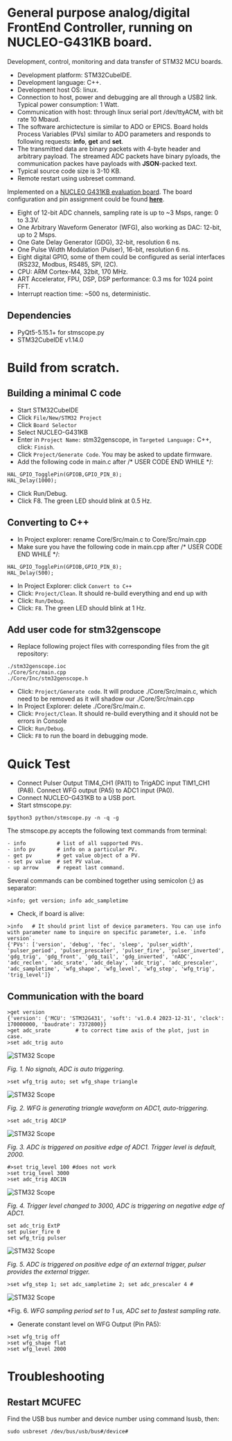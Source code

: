 # General purpose analog/digital FrontEnd Controller, running on NUCLEO-G431KB board.
Development, control, monitoring and data transfer of STM32 MCU boards.
- Development platform: STM32CubeIDE.
- Development language: C++.
- Development host OS: linux.
- Connection to host, power and debugging are all through a USB2 link. Typical power consumption: 1 Watt.
- Communication with host: through linux serial port /dev/ttyACM, with bit rate 10 Mbaud.
- The software archictecture is similar to ADO or EPICS. Board holds Process Variables (PVs) similar to ADO parameters and responds to following requests: **info**, **get** and **set**.
- The transmitted data are binary packets with 4-byte header and arbitrary payload. The streamed ADC packets have binary pyloads, the communication packes have payloads with **JSON**-packed text.
- Typical source code size is 3-10 KB.
- Remote restart using usbreset command.

Implemented on a [NUCLEO G431KB evaluation board](https://www.st.com/en/evaluation-tools/nucleo-g431kb.html). 
The board configuration and pin assignment could be found [**here**](/stm32genscope.pdf).
- Eight of 12-bit ADC channels, sampling rate is up to ~3 Msps, range: 0 to 3.3V.
- One Arbitrary Waveform Generator (WFG), also working as DAC: 12-bit, up to 2 Msps.
- One Gate Delay Generator (GDG), 32-bit, resolution 6 ns.
- One Pulse Width Modulation (Pulser), 16-bit, resolution 6 ns.
- Eight digital GPIO, some of them could be configured as serial interfaces (RS232, Modbus, RS485, SPI, I2C).
- CPU: ARM Cortex-M4, 32bit, 170 MHz.
- ART Accelerator, FPU, DSP, DSP performance: 0.3 ms for 1024 point FFT.  
- Interrupt reaction time: ~500 ns, deterministic.

## Dependencies
- PyQt5-5.15.1+ for stmscope.py
- STM32CubeIDE v1.14.0

# Build from scratch.
## Building a minimal C code
- Start STM32CubeIDE
- Click `File/New/STM32 Project`
- Click `Board Selector`
- Select NUCLEO-G431KB
- Enter in `Project Name:` stm32genscope, in `Targeted Language:` C++, click: `Finish`.
- Click `Project/Generate Code`. You may be asked to update firmware.
- Add the following code in main.c after /* USER CODE END WHILE */:
```
HAL_GPIO_TogglePin(GPIOB,GPIO_PIN_8);
HAL_Delay(1000);
```
- Click Run/Debug.
- Click F8. The green LED should blink at 0.5 Hz.

## Converting to C++
- In Project explorer: rename Core/Src/main.c to Core/Src/main.cpp
- Make sure you have the following code in main.cpp after /* USER CODE END WHILE */:
```
HAL_GPIO_TogglePin(GPIOB,GPIO_PIN_8);
HAL_Delay(500);
```
- In Project Explorer: click `Convert to C++`
- Click: `Project/Clean`. It should re-build everything and end up with
- Click: `Run/Debug`.
- Click: `F8`. The green LED should blink at 1 Hz.

## Add user code for stm32genscope
- Replace following project files with corresponding files from the git repository:
```
./stm32genscope.ioc
./Core/Src/main.cpp
./Core/Inc/stm32genscope.h
```
- Click: `Project/Generate code`. It will produce ./Core/Src/main.c, which need to be 
removed as it will shadow our ./Core/Src/main.cpp
- In Project Explorer: delete ./Core/Src/main.c.
- Click: `Project/Clean`. It should re-build everything and it should not be errors in Console
- Click: `Run/Debug`.
- Click: `F8` to run the board in debugging mode.

# Quick Test
- Connect Pulser Output TIM4_CH1 (PA11) to TrigADC input TIM1_CH1 (PA8).
Connect WFG output (PA5) to ADC1 input (PA0).
- Connect NUCLEO-G431KB to a USB port. 
- Start stmscope.py:
```
$python3 python/stmscope.py -n -q -g
```

The stmscope.py accepts the following text commands from terminal:
```
- info          # list of all supported PVs.
- info pv       # info on a particular PV.
- get pv        # get value object of a PV.
- set pv value  # set PV value.
- up arrow      # repeat last command.
```
Several commands can be combined together using semicolon (;) as separator:
```
>info; get version; info adc_sampletime
```
- Check, if board is alive:
```
>info	# It should print list of device parameters. You can use info with parameter name to inquire on specific parameter, i.e. `info version`.
{'PVs': ['version', 'debug', 'fec', 'sleep', 'pulser_width', 'pulser_period', 'pulser_prescaler', 'pulser_fire', 'pulser_inverted', 'gdg_trig', 'gdg_front', 'gdg_tail', 'gdg_inverted', 'nADC', 'adc_reclen', 'adc_srate', 'adc_delay', 'adc_trig', 'adc_prescaler', 'adc_sampletime', 'wfg_shape', 'wfg_level', 'wfg_step', 'wfg_trig', 'trig_level']}
```
## Communication with the board
```
>get version
{'version': {'MCU': 'STM32G431', 'soft': 'v1.0.4 2023-12-31', 'clock': 170000000, 'baudrate': 7372800}}
>get adc_srate        # to correct time axis of the plot, just in case.
>set adc_trig auto
```
![STM32 Scope](docs/mcufec_adc_trig_auto.jpg)

*Fig. 1. No signals, ADC is auto triggering.* 
```
>set wfg_trig auto; set wfg_shape triangle
```
![STM32 Scope](docs/mcufec_wfg_shape_triangle.jpg)

*Fig. 2. WFG is generating triangle waveform on ADC1, auto-triggering.*
```
>set adc_trig ADC1P
```
![STM32 Scope](docs/mcufec_adc_trig_ADC1P.jpg)

*Fig. 3. ADC is triggered on positive edge of ADC1. Trigger level is default, 2000.*
```
#>set trig_level 100 #does not work
>set trig_level 3000
>set adc_trig ADC1N
```
![STM32 Scope](docs/mcufec_adc_trig_ADC1N.jpg)

*Fig. 4. Trigger level changed to 3000, ADC is triggering on negative edge of ADC1.*
```
set adc_trig ExtP
set pulser_fire 0
set wfg_trig pulser
```
![STM32 Scope](docs/mcufec_adc_trig_ExtP_wfg_trig_pulser.jpg)

*Fig. 5. ADC is triggered on positive edge of an external trigger, pulser provides the external trigger.*

```
>set wfg_step 1; set adc_sampletime 2; set adc_prescaler 4 #
```
![STM32 Scope](docs/mcufec_triangle_srate708KHz.jpg "Fig. 1.") 

*Fig. 6. *WFG sampling period set to 1 us, ADC set to fastest sampling rate.*

- Generate constant level on WFG Output (Pin PA5):
```
>set wfg_trig off
>set wfg_shape flat
>set wfg_level 2000
```

# Troubleshooting
## Restart MCUFEC

Find the USB bus number and device number using command lsusb, then:

    sudo usbreset /dev/bus/usb/bus#/device#

